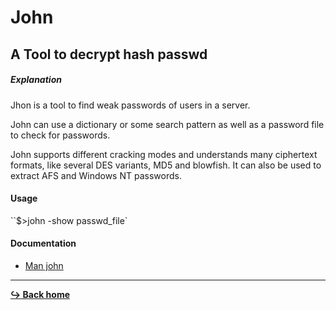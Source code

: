 # John

## A Tool to decrypt hash passwd

##### Explanation

Jhon is a tool to find weak passwords of users in a server.

John can use a dictionary or some search pattern as well as a password file to check for passwords.

John supports different cracking modes and understands many ciphertext formats, like several DES variants, MD5 and blowfish. It can also be used to extract AFS and Windows NT passwords.

#### Usage

``$>john -show passwd_file`

#### Documentation

- [Man john](http://www.linuxcertif.com/man/8/john/)

---

[**:arrow_right_hook: Back home**](../README.md)
